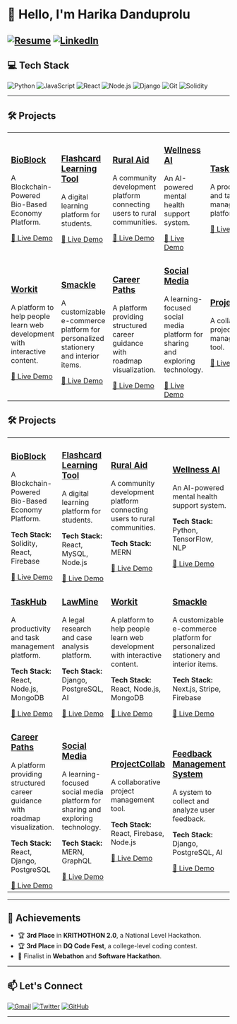 # 👋 Hello, I'm Harika Danduprolu  
[![Resume](https://img.shields.io/badge/Resume-View-4285F4?style=for-the-badge&logo=google-docs&logoColor=white)](https://docs.google.com/document/d/12qcNoho4d-Iz9Gi7pYKlWgBwpcOkWPo4g_2iDo-VmPI/edit?usp=sharing) 
   [![LinkedIn](https://img.shields.io/badge/LinkedIn-Connect-0A66C2?style=for-the-badge&logo=linkedin)](https://linkedin.com/in/yourprofile)  
---
## 💻 Tech Stack  
![Python](https://img.shields.io/badge/Python-3776AB?style=flat&logo=python&logoColor=white)  ![JavaScript](https://img.shields.io/badge/JavaScript-F7DF1E?style=flat&logo=javascript&logoColor=black)  ![React](https://img.shields.io/badge/React-61DAFB?style=flat&logo=react&logoColor=black)  ![Node.js](https://img.shields.io/badge/Node.js-339933?style=flat&logo=node.js&logoColor=white)  ![Django](https://img.shields.io/badge/Django-092E20?style=flat&logo=django&logoColor=white)  ![Git](https://img.shields.io/badge/Git-F05032?style=flat&logo=git&logoColor=white)  ![Solidity](https://img.shields.io/badge/Solidity-363636?style=flat&logo=solidity&logoColor=white)  

---

## 🛠️ Projects  

<table>
  <tr>
    <td>
      <h3><a href="https://github.com/yourusername/bioblock">BioBlock</a></h3>
      <p>A Blockchain-Powered Bio-Based Economy Platform.</p>
      <a href="https://bioblock-demo.com">🔗 Live Demo</a>
    </td>
    <td>
      <h3><a href="https://github.com/yourusername/flashcard-tool">Flashcard Learning Tool</a></h3>
      <p>A digital learning platform for students.</p>
      <a href="https://flashcard-tool-demo.com">🔗 Live Demo</a>
    </td>
    <td>
      <h3><a href="https://github.com/yourusername/rural-aid">Rural Aid</a></h3>
      <p>A community development platform connecting users to rural communities.</p>
      <a href="https://rural-aid-demo.com">🔗 Live Demo</a>
    </td>
    <td>
      <h3><a href="https://github.com/yourusername/wellness-ai">Wellness AI</a></h3>
      <p>An AI-powered mental health support system.</p>
      <a href="https://wellness-ai-demo.com">🔗 Live Demo</a>
    </td>
    <td>
      <h3><a href="https://github.com/yourusername/taskhub">TaskHub</a></h3>
      <p>A productivity and task management platform.</p>
      <a href="https://taskhub-demo.com">🔗 Live Demo</a>
    </td>
    <td>
      <h3><a href="https://github.com/yourusername/lawmine">LawMine</a></h3>
      <p>A legal research and case analysis platform.</p>
      <a href="https://lawmine-demo.com">🔗 Live Demo</a>
    </td>
  </tr>
  <tr>
    <td>
      <h3><a href="https://github.com/yourusername/workit">Workit</a></h3>
      <p>A platform to help people learn web development with interactive content.</p>
      <a href="https://workit-demo.com">🔗 Live Demo</a>
    </td>
    <td>
      <h3><a href="https://github.com/yourusername/smackle">Smackle</a></h3>
      <p>A customizable e-commerce platform for personalized stationery and interior items.</p>
      <a href="https://smackle-demo.com">🔗 Live Demo</a>
    </td>
    <td>
      <h3><a href="https://github.com/yourusername/career-paths">Career Paths</a></h3>
      <p>A platform providing structured career guidance with roadmap visualization.</p>
      <a href="https://career-paths-demo.com">🔗 Live Demo</a>
    </td>
    <td>
      <h3><a href="https://github.com/yourusername/social-media">Social Media</a></h3>
      <p>A learning-focused social media platform for sharing and exploring technology.</p>
      <a href="https://social-media-demo.com">🔗 Live Demo</a>
    </td>
     <td>
      <h3><a href="https://github.com/yourusername/projectcollab">ProjectCollab</a></h3>
      <p>A collaborative project management tool.</p>
      <a href="https://projectcollab-demo.com">🔗 Live Demo</a>
    </td>
    <td>
      <h3><a href="https://github.com/yourusername/feedback-management">Feedback Management System</a></h3>
      <p>A system to collect and analyze user feedback.</p>
      <a href="https://feedback-management-demo.com">🔗 Live Demo</a>
    </td>
  </tr>
</table>

## 🛠️ Projects  

<table>
  <tr>
    <td>
      <h3><a href="https://github.com/yourusername/bioblock">BioBlock</a></h3>
      <p>A Blockchain-Powered Bio-Based Economy Platform.</p>
      <p><strong>Tech Stack:</strong> Solidity, React, Firebase</p>
      <a href="https://bioblock-demo.com">🔗 Live Demo</a>
    </td>
    <td>
      <h3><a href="https://github.com/yourusername/flashcard-tool">Flashcard Learning Tool</a></h3>
      <p>A digital learning platform for students.</p>
      <p><strong>Tech Stack:</strong> React, MySQL, Node.js</p>
      <a href="https://flashcard-tool-demo.com">🔗 Live Demo</a>
    </td>
    <td>
      <h3><a href="https://github.com/yourusername/rural-aid">Rural Aid</a></h3>
      <p>A community development platform connecting users to rural communities.</p>
      <p><strong>Tech Stack:</strong> MERN</p>
      <a href="https://rural-aid-demo.com">🔗 Live Demo</a>
    </td>
    <td>
      <h3><a href="https://github.com/yourusername/wellness-ai">Wellness AI</a></h3>
      <p>An AI-powered mental health support system.</p>
      <p><strong>Tech Stack:</strong> Python, TensorFlow, NLP</p>
      <a href="https://wellness-ai-demo.com">🔗 Live Demo</a>
    </td>
  </tr>
  <tr>
    <td>
      <h3><a href="https://github.com/yourusername/taskhub">TaskHub</a></h3>
      <p>A productivity and task management platform.</p>
      <p><strong>Tech Stack:</strong> React, Node.js, MongoDB</p>
      <a href="https://taskhub-demo.com">🔗 Live Demo</a>
    </td>
    <td>
      <h3><a href="https://github.com/yourusername/lawmine">LawMine</a></h3>
      <p>A legal research and case analysis platform.</p>
      <p><strong>Tech Stack:</strong> Django, PostgreSQL, AI</p>
      <a href="https://lawmine-demo.com">🔗 Live Demo</a>
    </td>
    <td>
      <h3><a href="https://github.com/yourusername/workit">Workit</a></h3>
      <p>A platform to help people learn web development with interactive content.</p>
      <p><strong>Tech Stack:</strong> React, Node.js, MongoDB</p>
      <a href="https://workit-demo.com">🔗 Live Demo</a>
    </td>
    <td>
      <h3><a href="https://github.com/yourusername/smackle">Smackle</a></h3>
      <p>A customizable e-commerce platform for personalized stationery and interior items.</p>
      <p><strong>Tech Stack:</strong> Next.js, Stripe, Firebase</p>
      <a href="https://smackle-demo.com">🔗 Live Demo</a>
    </td>
  </tr>
  <tr>
    <td>
      <h3><a href="https://github.com/yourusername/career-paths">Career Paths</a></h3>
      <p>A platform providing structured career guidance with roadmap visualization.</p>
      <p><strong>Tech Stack:</strong> React, Django, PostgreSQL</p>
      <a href="https://career-paths-demo.com">🔗 Live Demo</a>
    </td>
    <td>
      <h3><a href="https://github.com/yourusername/social-media">Social Media</a></h3>
      <p>A learning-focused social media platform for sharing and exploring technology.</p>
      <p><strong>Tech Stack:</strong> MERN, GraphQL</p>
      <a href="https://social-media-demo.com">🔗 Live Demo</a>
    </td>
    <td>
      <h3><a href="https://github.com/yourusername/projectcollab">ProjectCollab</a></h3>
      <p>A collaborative project management tool.</p>
      <p><strong>Tech Stack:</strong> React, Firebase, Node.js</p>
      <a href="https://projectcollab-demo.com">🔗 Live Demo</a>
    </td>
    <td>
      <h3><a href="https://github.com/yourusername/feedback-management">Feedback Management System</a></h3>
      <p>A system to collect and analyze user feedback.</p>
      <p><strong>Tech Stack:</strong> Django, PostgreSQL, AI</p>
      <a href="https://feedback-management-demo.com">🔗 Live Demo</a>
    </td>
  </tr>
</table>

---

## 🌟 Achievements  
- 🏆 **3rd Place** in **KRITHOTHON 2.0**, a National Level Hackathon.  
- 🏆 **3rd Place** in **DQ Code Fest**, a college-level coding contest.  
- 🎯 Finalist in **Webathon** and **Software Hackathon**.  

---

## 📫 Let's Connect  
[![Gmail](https://img.shields.io/badge/Gmail-D14836?style=for-the-badge&logo=gmail&logoColor=white)](mailto:harika.danduprolu740@gmail.com)  [![Twitter](https://img.shields.io/badge/Twitter-1DA1F2?style=for-the-badge&logo=twitter&logoColor=white)](https://twitter.com/yourhandle)  [![GitHub](https://img.shields.io/badge/GitHub-181717?style=for-the-badge&logo=github&logoColor=white)](https://github.com/yourusername)  

---
